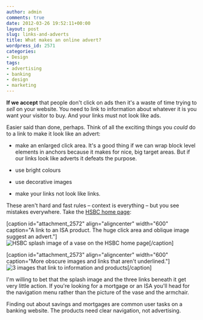 ```yaml
---
author: admin
comments: true
date: 2012-03-26 19:52:11+00:00
layout: post
slug: links-and-adverts
title: What makes an online advert?
wordpress_id: 2571
categories:
- Design
tags:
- advertising
- banking
- design
- marketing
---
```


**If we accept** that people don't click on ads then it's a waste of time trying to _sell_ on your website. You need to link to information about whatever it is you want your visitor to buy. And your links must not look like ads.

Easier said than done, perhaps. Think of all the exciting things you _could_ do to a link to make it look like an advert:



	
  * make an enlarged click area. It's a good thing if we can wrap block level elements in anchors because it makes for nice, big target areas. But if our links look like adverts it defeats the purpose.

	
  * use bright colours

	
  * use decorative images

	
  * make your links not look like links.


These aren't hard and fast rules – context is everything – but you see mistakes everywhere. Take the [HSBC home page](http://www.hsbc.co.uk):

[caption id="attachment_2572" align="aligncenter" width="600" caption="A link to an ISA product. The huge click area and oblique image suggest an advert."]![HSBC splash image of a vase on the HSBC home page](http://leonpaternoster.com/wp-content/uploads/2012/03/hsbc1.jpg)[/caption]

[caption id="attachment_2573" align="aligncenter" width="600" caption="More obscure images and links that aren't underlined."]![3 images that link to information and products](http://leonpaternoster.com/wp-content/uploads/2012/03/hsbc2.jpg)[/caption]

I'm willing to bet that the splash image and the three links beneath it get very little action. If you're looking for a mortgage or an ISA you'll head for the navigation menu rather than the picture of the vase and the armchair.

Finding out about savings and mortgages are common user tasks on a banking website. The products need clear navigation, not advertising.
